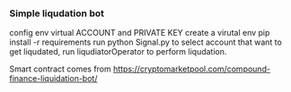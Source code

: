 ### Simple liqudation bot

config env virtual ACCOUNT and PRIVATE KEY
create a virutal env
pip install -r requirements
run python Signal.py to select account that want to get liqudated,
run liqudiatorOperator to perform liqudation.

Smart contract comes from 
https://cryptomarketpool.com/compound-finance-liquidation-bot/